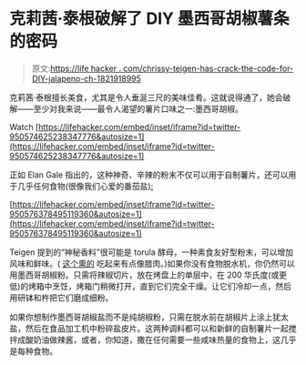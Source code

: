 # 克莉茜·泰根破解了 DIY 墨西哥胡椒薯条的密码

> 原文:[https://life hacker . com/chrissy-teigen-has-crack-the-code-for-DIY-jalapeno-ch-1821918995](https://lifehacker.com/chrissy-teigen-has-cracked-the-code-for-diy-jalapeno-ch-1821918995)

克莉茜·泰根擅长美食，尤其是令人垂涎三尺的美味佳肴。这就说得通了，她会破解——至少对我来说——最令人渴望的薯片口味之一:墨西哥胡椒。

Watch [https://lifehacker.com/embed/inset/iframe?id=twitter-950574625238347776&autosize=1](https://lifehacker.com/embed/inset/iframe?id=twitter-950574625238347776&autosize=1) 

正如 Elan Gale 指出的，这种神奇、辛辣的粉末不仅可以用于自制薯片，还可以用于几乎任何食物(很像我们心爱的番茄盐[):](https://skillet.lifehacker.com/eating-trash-with-claire-tomato-skin-salt-and-peach-sk-1794819973)

 [https://lifehacker.com/embed/inset/iframe?id=twitter-950576378495119360&autosize=1](https://lifehacker.com/embed/inset/iframe?id=twitter-950576378495119360&autosize=1) 

Teigen 提到的“神秘香料”很可能是 torula 酵母，一种素食友好型粉末，可以增加风味和鲜味。( [这个熏的](https://www.amazon.com/Hickory-Smoked-Dried-Torula-Seasoning/dp/B06Y2G8DQ7/ref=sr_1_1_s_it?asc_campaign=InlineText&asc_refurl=https://lifehacker.com/chrissy-teigen-has-cracked-the-code-for-diy-jalapeno-ch-1821918995&asc_source=&ie=UTF8&keywords=torula+yeast&qid=1515530676&s=grocery&sr=1-1&tag=kinjalifehackerlink-20&th=1) 吃起来有点像腊肉。)如果你没有食物脱水机，你仍然可以用墨西哥胡椒粉。只需将辣椒切片，放在烤盘上的单层中，在 200 华氏度(或更低)的烤箱中烹饪，烤箱门稍微打开，直到它们完全干燥。让它们冷却一点，然后用研钵和杵把它们磨成细粉。

如果你想制作墨西哥胡椒盐而不是纯胡椒粉，只需在脱水前在胡椒片上涂上犹太盐，然后在食品加工机中粉碎盐皮片。这两种调料都可以和新鲜的自制薯片一起搅拌成酸奶油做辣酱，或者，你知道，撒在任何需要一些咸味热量的食物上，这几乎是每种食物。